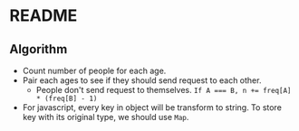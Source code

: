 # README

## Algorithm

- Count number of people for each age.
- Pair each ages to see if they should send request to each other.
  - People don't send request to themselves. `If A === B, n += freq[A] * (freq[B] - 1)`
- For javascript, every key in object will be transform to string. To store key with its original type, we should use `Map`.
